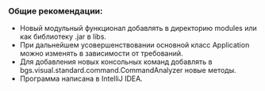  ### Общие рекомендации:
  
 * Новый модульный функционал добавлять в директорию modules или как библиотеку .jar в libs.
 * При дальнейшем усовершенствовании основной класс Application можно изменять в зависимости от требований.
 * Для добавления новых консольных команд добавлять в bgs.visual.standard.command.CommandAnalyzer новые методы.
 * Программа написана в IntelliJ IDEA.